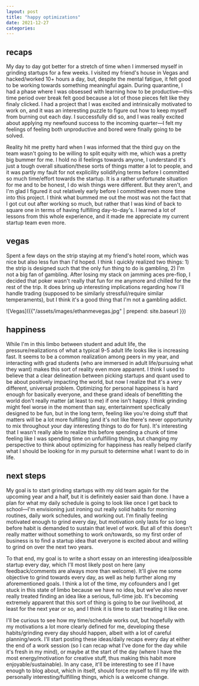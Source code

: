```yaml
---
layout: post
title: "happy optimizations"
date: 2021-12-27
categories:
---
```


## recaps

My day to day got better for a stretch of time when I immersed myself in grinding startups for a few weeks. I visited my friend's house in Vegas and hacked/worked 10+ hours a day, but, despite the mental fatigue, it felt good to be working towards something meaningful again. During quarantine, I had a phase where I was obsessed with learning how to be productive—this time period over break felt good because a lot of those pieces felt like they finaly clicked. I had a project that I was excited and intrinsically motivated to work on, and it was an interesting puzzle to figure out how to keep myself from burning out each day. I successfully did so, and I was really excited about applying my newfound success to the incoming quarter—I felt my feelings of feeling both unproductive and bored were finally going to be solved.

Reality hit me pretty hard when I was informed that the third guy on the team wasn't going to be willing to split equity with me, which was a pretty big bummer for me. I hold no ill feelings towards anyone, I understand it's just a tough overall situation/these sorts of things matter a lot to people, and it was partly my fault for not explicility solidifying terms before I committed so much time/effort towards the startup. It is a rather unfortunate situation for me and to be honest, I do wish things were different. But they aren't, and I'm glad I figured it out relatively early before I committed even more time into this project. I think what bummed me out the most was not the fact that I got cut out after working so much, but rather that I was kind of back to square one in terms of having fulfilling day-to-day's. I learned a lot of lessons from this whole experience, and it made me appreciate my current startup team even more.

## vegas

Spent a few days on the strip staying at my friend's hotel room, which was nice but also less fun than I'd hoped. I think I quickly realized two things: 1) the strip is designed such that the only fun thing to do is gambling, 2) I'm not a big fan of gambling. After losing my stack on jamming aces pre-flop, I decided that poker wasn't really that fun for me anymore and chilled for the rest of the trip. It does bring up interesting implications regarding how I'll handle trading (supposed to be similarly stressful/require similar temperaments), but I think it's a good thing that I'm not a gambling addict.

![Vegas]({{"/assets/images/ethanmevegas.jpg" | prepend: site.baseurl }})

## happiness

While I'm in this limbo between student and adult life, the pressure/realizations of what a typical 9-5 adult life looks like is increasing fast. It seems to be a common realization among peers in my year, and interacting with grad students (who are immersed in adult life/pursuing what they want) makes this sort of reality even more apparent. I think I used to believe that a clear delineation between picking startups and quant used to be about positively impacting the world, but now I realize that it's a very different, universal problem. Optimizing for personal happiness is hard enough for basically everyone, and these grand ideals of benefitting the world don't really matter (at least to me) if one isn't happy. I think grinding might feel worse in the moment than say, entertainment specfically designed to be fun, but in the long term, feeling like you're doing stuff that matters will be a lot more fulfilling (and it's not like there's never opportunity to mix throughout your day interesting things to do for fun). It's interesting that I wasn't really able to realize this before spending a chunk of time feeling like I was spending time on unfulfilling things, but changing my perspective to think about optimizing for happiness has really helped clarify what I should be looking for in my pursuit to determine what I want to do in life.

## next steps

My goal is to start grinding startups with my old team again for the upcoming year and a half, but it is definitely easier said than done. I have a plan for what my daily schedule is going to look like once I get back to school—I'm envisioning just ironing out really solid habits for morning routines, daily work schedules, and working out. I'm finally feeling motivated enough to grind every day, but motivation only lasts for so long before habit is demanded to sustain that level of work. But all of this doesn't really matter without something to work on/towards, so my first order of business is to find a startup idea that everyone is excited about and willing to grind on over the next two years.

To that end, my goal is to write a short essay on an interesting idea/possible startup every day, which I'll most likely post on here (any feedback/comments are always more than welcome). It'll give me some objective to grind towards every day, as well as help further along my aforementioned goals. I think a lot of the time, my cofounders and I get stuck in this state of limbo because we have no idea, but we've also never really treated finding an idea like a serious, full-time job. It's becoming extremely apparent that this sort of thing is going to be our livelihood, at least for the next year or so, and I think it is time to start treating it like one.

I'll be curious to see how my time/schedule works out, but hopefully with my motivations a lot more clearly defined for me, developing these habits/grinding every day should happen, albeit with a lot of careful planning/work. I'll start posting these ideas/daily recaps every day at either the end of a work session (so I can recap what I've done for the day while it's fresh in my mind), or maybe at the start of the day (where I have the most energy/motivation for creative stuff, thus making this habit more enjoyable/sustainable). In any case, it'll be interesting to see if I have enough to blog about, which in itself, should force myself to fill my life with personally interesting/fulfilling things, which is a welcome change.
